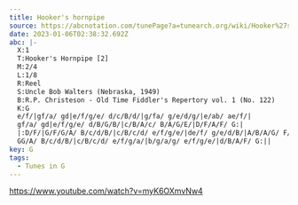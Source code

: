 ```yaml
---
title: Hooker's hornpipe
source: https://abcnotation.com/tunePage?a=tunearch.org/wiki/Hooker%27s_Hornpipe_(2).no-ext/0001
date: 2023-01-06T02:38:32.692Z
abc: |-
  X:1
  T:Hooker's Hornpipe [2]
  M:2/4
  L:1/8
  R:Reel
  S:Uncle Bob Walters (Nebraska, 1949)
  B:R.P. Christeson - Old Time Fiddler's Repertory vol. 1 (No. 122)
  K:G
  e/f/|gf/a/ gd|e/f/g/e/ d/c/B/d/|g/fa/ g/e/d/g/|e/ab/ ae/f/|
  gf/a/ gd|e/f/g/e/ d/B/G/B/|c/B/A/c/ B/A/G/E/|D/F/A/F/ G:|
  |:D/F/|G/F/G/A/ B/c/d/B/|c/B/c/d/ e/f/g/e/|de/f/ g/e/d/B/|A/B/A/G/ F/D/E/F/|
  GG/A/ B/c/d/B/|c/B/c/d/ e/f/g/a/|b/g/a/g/ e/f/g/e/|d/B/A/F/ G:||
key: G
tags:
  - Tunes in G
---
```

https://www.youtube.com/watch?v=myK6OXmvNw4